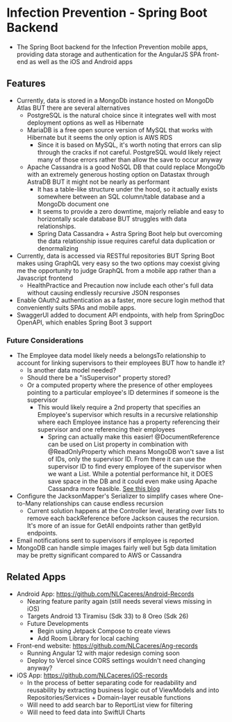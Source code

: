 # Infection Prevention - Spring Boot Backend
  - The Spring Boot backend for the Infection Prevention mobile apps, providing data storage and authentication for the 
  AngularJS SPA front-end as well as the iOS and Android apps
  
## Features
  - Currently, data is stored in a MongoDb instance hosted on MongoDb Atlas BUT there are several alternatives
    - PostgreSQL is the natural choice since it integrates well with most deployment options as well as Hibernate
    - MariaDB is a free open source version of MySQL that works with Hibernate but it seems the only option is AWS RDS
      - Since it is based on MySQL, it's worth noting that errors can slip through the cracks if not careful. PostgreSQL
      would likely reject many of those errors rather than allow the save to occur anyway
    - Apache Cassandra is a good NoSQL DB that could replace MongoDb with an extremely generous hosting option on Datastax 
    through AstraDB BUT it might not be nearly as performant 
      - It has a table-like structure under the hood, so it actually exists somewhere between an SQL column/table database and a MongoDb document one 
      - It seems to provide a zero downtime, majorly reliable and easy to horizontally scale database BUT struggles with data relationships.
      - Spring Data Cassandra + Astra Spring Boot help but overcoming the data relationship issue requires careful data duplication or denormalizing
  - Currently, data is accessed via RESTful repositories BUT Spring Boot makes using GraphQL very easy so the two options 
  may coexist giving me the opportunity to judge GraphQL from a mobile app rather than a Javascript frontend
    - HealthPractice and Precaution now include each other's full data without causing endlessly recursive JSON responses
  - Enable OAuth2 authentication as a faster, more secure login method that conveniently suits SPAs and mobile apps.
  - SwaggerUI added to document API endpoints, with help from SpringDoc OpenAPI, which enables Spring Boot 3 support

### Future Considerations
  - The Employee data model likely needs a belongsTo relationship to account for linking supervisors to their employees BUT how to handle it?
    - Is another data model needed?
    - Should there be a "isSupervisor" property stored?
    - Or a computed property where the presence of other employees pointing to a particular employee's ID determines if someone is the supervisor
      - This would likely require a 2nd property that specifies an Employee's supervisor which results in a recursive relationship 
      where each Employee instance has a property referencing their supervisor and one referencing their employees
        - Spring can actually make this easier! @DocumentReference can be used on List property in combination with @ReadOnlyProperty
        which means MongoDB won't save a list of IDs, only the supervisor ID. From there it can use the supervisor ID to find every
        employee of the supervisor when we want a List<Employee>. While a potential performance hit, it DOES save space in the DB
        and it could even make using Apache Cassandra more feasible. [See this blog](https://spring.io/blog/2021/11/29/spring-data-mongodb-relation-modelling)
  - Configure the JacksonMapper's Serializer to simplify cases where One-to-Many relationships can cause endless recursion
    - Current solution happens at the Controller level, iterating over lists to remove each backReference before Jackson causes
    the recursion. It's more of an issue for GetAll endpoints rather than getById endpoints.
  - Email notifications sent to supervisors if employee is reported
  - MongoDB can handle simple images fairly well but 5gb data limitation may be pretty significant compared to AWS or Cassandra

## Related Apps
- Android App: https://github.com/NLCaceres/Android-Records
    - Nearing feature parity again (still needs several views missing in iOS)
    - Targets Android 13 Tiramisu (Sdk 33) to 8 Oreo (Sdk 26)
    - Future Developments
        - Begin using Jetpack Compose to create views
        - Add Room Library for local caching
- Front-end website: https://github.com/NLCaceres/Ang-records
    - Running Angular 12 with major redesign coming soon
    - Deploy to Vercel since CORS settings wouldn't need changing anyway?
- iOS App: https://github.com/NLCaceres/iOS-records 
    - In the process of better separating code for readability and reusability by extracting business logic out 
    of ViewModels and into Repositories/Services + Domain-layer reusable functions 
    - Will need to add search bar to ReportList view for filtering
    - Will need to feed data into SwiftUI Charts